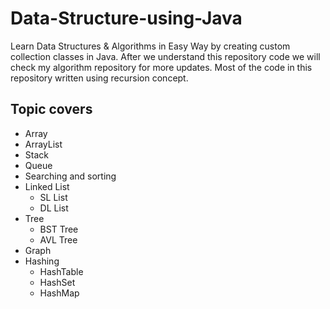 # Data-Structure-using-Java
 Learn Data Structures & Algorithms in Easy Way by creating custom collection classes in Java.  After we understand this repository code we will check my algorithm repository for more updates.
 Most of the code in this repository written using recursion concept.
## Topic covers
  * Array
  * ArrayList
  * Stack
  * Queue
  * Searching and sorting
  * Linked List
      * SL List
      * DL List
  * Tree
      * BST Tree
      * AVL Tree
  * Graph
  * Hashing 
      * HashTable
      * HashSet
      * HashMap

